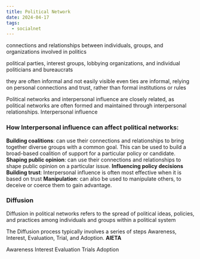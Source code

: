 ```yaml
---
title: Political Network
date: 2024-04-17
tags:
  - socialnet
---
```

connections and relationships between individuals, groups, and organizations involved in politics

political parties, interest groups, lobbying organizations, and individual politicians and bureaucrats

they are often informal and not easily visible
even ties are informal, relying on personal connections and trust, rather than formal institutions or rules

Political networks and interpersonal influence are closely related, as political networks are often formed and maintained through interpersonal relationships.
Interpersonal influence

### How Interpersonal influence can affect political networks: 

**Building coalitions**: can use their connections and relationships to bring together diverse groups with a common goal. This can be used to build a broad-based coalition of support for a particular policy or candidate. 
**Shaping public opinion**: can use their connections and relationships to shape public opinion on a particular issue. 
**Influencing policy decisions**
**Building trust**: Interpersonal influence is often most effective when it is based on trust
**Manipulation**: can also be used to manipulate others, to deceive or coerce them to gain advantage.

### Diffusion
Diffusion in political networks refers to the spread of political ideas, policies, and practices among individuals and groups within a political system

The Diffusion process typically involves a series of steps 
Awareness, Interest, Evaluation, Trial, and Adoption.
**AIETA** 

Awareness
Interest
Evaluation
Trials
Adoption